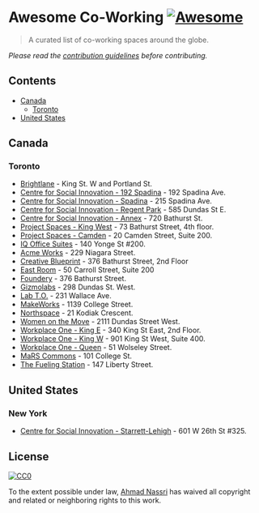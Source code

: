 # Awesome Co-Working [![Awesome](https://cdn.rawgit.com/sindresorhus/awesome/master/media/badge.svg)](https://github.com/sindresorhus/awesome)

> A curated list of co-working spaces around the globe.

*Please read the [contribution guidelines](contributing.md) before contributing.*

## Contents

- [Canada](#canada)
  - [Toronto](#toronto)
- [United States](#united-states)

## Canada

### Toronto

- [Brightlane](http://brightlane.ca/) - King St. W and Portland St.
- [Centre for Social Innovation - 192 Spadina](https://socialinnovation.org/location/192-spadina/) - 192 Spadina Ave.
- [Centre for Social Innovation - Spadina](https://socialinnovation.org/location/csispadina/) - 215 Spadina Ave.
- [Centre for Social Innovation - Regent Park](https://socialinnovation.org/location/csi-regent-park/) - 585 Dundas St E.
- [Centre for Social Innovation - Annex](https://socialinnovation.org/location/csi-annex/) - 720 Bathurst St.
- [Project Spaces - King West](https://www.projectspac.es/king-west) - 73 Bathurst Street, 4th floor.
- [Project Spaces - Camden](https://www.projectspac.es/camden) - 20 Camden Street, Suite 200.
- [IQ Office Suites](https://iqoffice.ca/) - 140 Yonge St #200.
- [Acme Works](http://www.acmeworks.ca/) - 229 Niagara Street.
- [Creative Blueprint](http://creativeblueprint.ca/) - 376 Bathurst Street, 2nd Floor
- [East Room](http://eastroom.ca/) - 50 Carroll Street, Suite 200
- [Foundery](http://foundery.is/) - 376 Bathurst Street.
- [Gizmolabs](http://gizmolabs.ca/) - 298 Dundas St. West.
- [Lab T.O.](http://labto.com/) - 231 Wallace Ave.
- [MakeWorks](http://makeworks.com/) - 1139 College Street.
- [Northspace](http://northspace.ca/) - 21 Kodiak Crescent.
- [Women on the Move]() - 2111 Dundas Street West.
- [Workplace One - King E](http://workplaceone.com/locations/king-east) - 340 King St East, 2nd Floor.
- [Workplace One - King W](http://workplaceone.com/locations/king-west-liberty) - 901 King St West, Suite 400.
- [Workplace One - Queen](http://workplaceone.com/locations/queen-west) - 51 Wolseley Street.
- [MaRS Commons](https://www.marsdd.com/facilities/office-and-lab-space/) - 101 College St.
- [The Fueling Station](http://www.thefuelingstation.com/) - 147 Liberty Street.

## United States

### New York

- [Centre for Social Innovation - Starrett-Lehigh](https://socialinnovation.org/location/csi-new-york-city/) - 601 W 26th St #325.

## License

[![CC0](http://mirrors.creativecommons.org/presskit/buttons/88x31/svg/cc-zero.svg)](https://creativecommons.org/publicdomain/zero/1.0/)

To the extent possible under law, [Ahmad Nassri](https://www.ahmadnassri.com.com) has waived all copyright and related or neighboring rights to this work.
